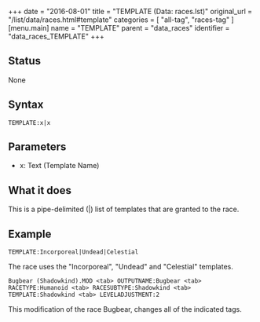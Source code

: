 +++
date = "2016-08-01"
title = "TEMPLATE (Data: races.lst)"
original_url = "/list/data/races.html#template"
categories = [ "all-tag", "races-tag" ]
[menu.main]
    name = "TEMPLATE"
    parent = "data_races"
    identifier = "data_races_TEMPLATE"
+++

## Status

None

## Syntax

`TEMPLATE:x|x`

## Parameters

-   x: Text (Template Name)



What it does
------------

This is a pipe-delimited (|) list of templates that are granted to the
race.

Example
-------

`TEMPLATE:Incorporeal|Undead|Celestial`

The race uses the "Incorporeal", "Undead" and "Celestial" templates.

`Bugbear (Shadowkind).MOD <tab> OUTPUTNAME:Bugbear <tab> RACETYPE:Humanoid <tab> RACESUBTYPE:Shadowkind <tab> TEMPLATE:Shadowkind <tab> LEVELADJUSTMENT:2`

This modification of the race Bugbear, changes all of the indicated
tags.

